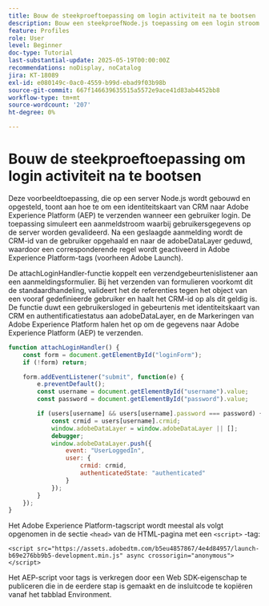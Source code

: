 ```yaml
---
title: Bouw de steekproeftoepassing om login activiteit na te bootsen
description: Bouw een steekproefNode.js toepassing om een login stroom te simuleren
feature: Profiles
role: User
level: Beginner
doc-type: Tutorial
last-substantial-update: 2025-05-19T00:00:00Z
recommendations: noDisplay, noCatalog
jira: KT-18089
exl-id: e080149c-0ac0-4559-b99d-ebad9f03b98b
source-git-commit: 667f146639635515a5572e9ace41d83ab4452bb8
workflow-type: tm+mt
source-wordcount: '207'
ht-degree: 0%

---
```


# Bouw de steekproeftoepassing om login activiteit na te bootsen

Deze voorbeeldtoepassing, die op een server Node.js wordt gebouwd en opgesteld, toont aan hoe te om een identiteitskaart van CRM naar Adobe Experience Platform (AEP) te verzenden wanneer een gebruiker login. De toepassing simuleert een aanmeldstroom waarbij gebruikersgegevens op de server worden gevalideerd. Na een geslaagde aanmelding wordt de CRM-id van de gebruiker opgehaald en naar de adobeDataLayer geduwd, waardoor een corresponderende regel wordt geactiveerd in Adobe Experience Platform-tags (voorheen Adobe Launch).

De attachLoginHandler-functie koppelt een verzendgebeurtenislistener aan een aanmeldingsformulier. Bij het verzenden van formulieren voorkomt dit de standaardhandeling, valideert het de referenties tegen het object van een vooraf gedefinieerde gebruiker en haalt het CRM-id op als dit geldig is. De functie duwt een gebruikersloged in gebeurtenis met identiteitskaart van CRM en authentificatiestatus aan adobeDataLayer, en de Markeringen van Adobe Experience Platform halen het op om de gegevens naar Adobe Experience Platform (AEP) te verzenden.


```javascript
function attachLoginHandler() {
    const form = document.getElementById("loginForm");
    if (!form) return;

    form.addEventListener("submit", function(e) {
        e.preventDefault();
        const username = document.getElementById("username").value;
        const password = document.getElementById("password").value;

        if (users[username] && users[username].password === password) {
            const crmid = users[username].crmid;
            window.adobeDataLayer = window.adobeDataLayer || [];
            debugger;
            window.adobeDataLayer.push({
                event: "UserLoggedIn",
                user: {
                    crmid: crmid,
                    authenticatedState: "authenticated"
                }
            });
        }
    });
}
```

Het Adobe Experience Platform-tagscript wordt meestal als volgt opgenomen in de sectie `<head>` van de HTML-pagina met een `<script>` -tag:

`<script src="https://assets.adobedtm.com/b5eu4857867/4e4d84957/launch-b69e276bb9b5-development.min.js" async crossorigin="anonymous"></script>`

Het AEP-script voor tags is verkregen door een Web SDK-eigenschap te publiceren die in de eerdere stap is gemaakt en de insluitcode te kopiëren vanaf het tabblad Environment.
